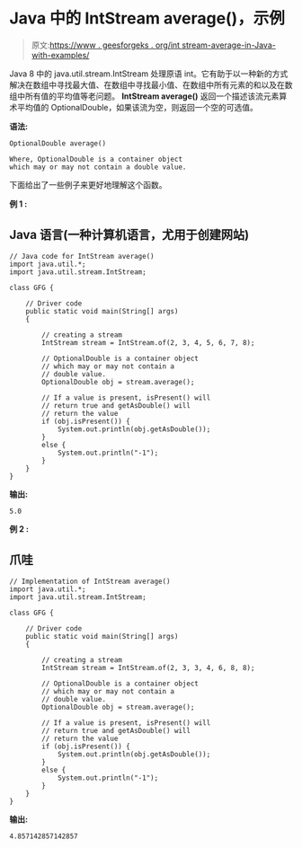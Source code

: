 # Java 中的 IntStream average()，示例

> 原文:[https://www . geesforgeks . org/int stream-average-in-Java-with-examples/](https://www.geeksforgeeks.org/intstream-average-in-java-with-examples/)

Java 8 中的 java.util.stream.IntStream 处理原语 int。它有助于以一种新的方式解决在数组中寻找最大值、在数组中寻找最小值、在数组中所有元素的和以及在数组中所有值的平均值等老问题。 **IntStream average()** 返回一个描述该流元素算术平均值的 OptionalDouble，如果该流为空，则返回一个空的可选值。

**语法:**

```
OptionalDouble average()

Where, OptionalDouble is a container object 
which may or may not contain a double value.
```

下面给出了一些例子来更好地理解这个函数。

**例 1 :**

## Java 语言(一种计算机语言，尤用于创建网站)

```
// Java code for IntStream average()
import java.util.*;
import java.util.stream.IntStream;

class GFG {

    // Driver code
    public static void main(String[] args)
    {

        // creating a stream
        IntStream stream = IntStream.of(2, 3, 4, 5, 6, 7, 8);

        // OptionalDouble is a container object
        // which may or may not contain a
        // double value.
        OptionalDouble obj = stream.average();

        // If a value is present, isPresent() will
        // return true and getAsDouble() will
        // return the value
        if (obj.isPresent()) {
            System.out.println(obj.getAsDouble());
        }
        else {
            System.out.println("-1");
        }
    }
}
```

**输出:**

```
5.0
```

**例 2 :**

## 爪哇

```
// Implementation of IntStream average()
import java.util.*;
import java.util.stream.IntStream;

class GFG {

    // Driver code
    public static void main(String[] args)
    {

        // creating a stream
        IntStream stream = IntStream.of(2, 3, 3, 4, 6, 8, 8);

        // OptionalDouble is a container object
        // which may or may not contain a
        // double value.
        OptionalDouble obj = stream.average();

        // If a value is present, isPresent() will
        // return true and getAsDouble() will
        // return the value
        if (obj.isPresent()) {
            System.out.println(obj.getAsDouble());
        }
        else {
            System.out.println("-1");
        }
    }
}
```

**输出:**

```
4.857142857142857
```